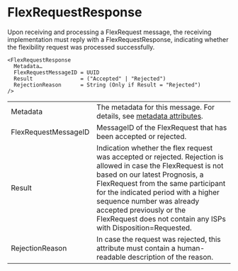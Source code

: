 # FlexRequestResponse

Upon receiving and processing a FlexRequest message, the receiving implementation must reply with a FlexRequestResponse, indicating whether the flexibility request was processed successfully.

```
<FlexRequestResponse
  Metadata…
  FlexRequestMessageID = UUID
  Result               = ("Accepted" | "Rejected")
  RejectionReason      = String (Only if Result = "Rejected")
/>
```

|                      |                                                                                                                                                                                                                                                                                                                                                          |
|----------------------|----------------------------------------------------------------------------------------------------------------------------------------------------------------------------------------------------------------------------------------------------------------------------------------------------------------------------------------------------------|
| Metadata             | The metadata for this message. For details, see [metadata attributes](metadata-attributes.md).                                                                                                                                                                                                                                                           |
| FlexRequestMessageID | MessageID of the FlexRequest that has been accepted or rejected.                                                                                                                                                                                                                                                                                         |
| Result               | Indication whether the flex request was accepted or rejected. Rejection is allowed in case the FlexRequest is not based on our latest Prognosis, a FlexRequest from the same participant for the indicated period with a higher sequence number was already accepted previously or the FlexRequest does not contain any ISPs with Disposition=Requested. |
| RejectionReason      | In case the request was rejected, this attribute must contain a human-readable description of the reason.                                                                                                                                                                                                                                                |
